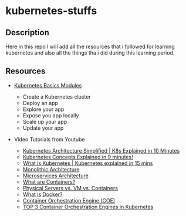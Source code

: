 # kubernetes-stuffs

## Description

Here in this repo I will add all the resources that i followed for learning kubernetes and also all the things tha i did during this learning period. 

## Resources

- [Kubernetes Basics Modules](https://kubernetes.io/docs/tutorials/kubernetes-basics/) 
    * Create a Kubernetes cluster
    * Deploy an app
    * Explore your app
    * Expose you app locally
    * Scale up your app
    * Update your app
    
- Video Tutorials from Youtube
    * [Kubernetes Architecture Simplified | K8s Explained in 10 Minutes](https://www.youtube.com/watch?v=8C_SCDbUJTg&pbjreload=101)
    * [Kubernetes Concepts Explained in 9 minutes!](https://www.youtube.com/watch?v=QJ4fODH6DXI)
    * [What is Kubernetes | Kubernetes explained in 15 mins](https://www.youtube.com/watch?v=VnvRFRk_51k&list=PLy7NrYWoggjziYQIDorlXjTvvwweTYoNC)
    * [Monolithic Architecture](https://www.youtube.com/watch?v=MPpU8y3ykS4&list=PLMPZQTftRCS8Pp4wiiUruly5ODScvAwcQ&index=2)
    * [Microservices Architecture](https://www.youtube.com/watch?v=2CAU4xWdKVM&list=PLMPZQTftRCS8Pp4wiiUruly5ODScvAwcQ&index=3)
    * [What are Containers?](https://www.youtube.com/watch?v=0aNdTsNdA8E&list=PLMPZQTftRCS8Pp4wiiUruly5ODScvAwcQ&index=4)
    * [Physical Servers vs. VM vs. Containers](https://www.youtube.com/watch?v=dq3SpOGDk60&list=PLMPZQTftRCS8Pp4wiiUruly5ODScvAwcQ&index=5)
    * [What is Docker? ](https://www.youtube.com/watch?v=2-G6tw0sULs&list=PLMPZQTftRCS8Pp4wiiUruly5ODScvAwcQ&index=6)
    * [Container Orchestration Engine (COE)](https://www.youtube.com/watch?v=mrhrsLRRqcM&list=PLMPZQTftRCS8Pp4wiiUruly5ODScvAwcQ&index=7)
    * [TOP 3 Container Orchestration Engines in Kubernetes ](https://www.youtube.com/watch?v=SKxJp9XEL6g&list=PLMPZQTftRCS8Pp4wiiUruly5ODScvAwcQ&index=8)
    
    
    
    
